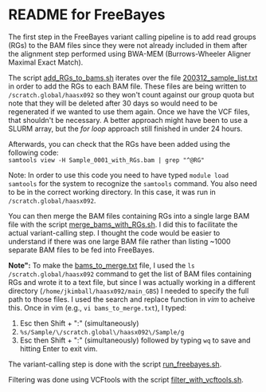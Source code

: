 # README for FreeBayes 

The first step in the FreeBayes variant calling pipeline is to add read groups (RGs) to the BAM files since they were not already included in them after the alignment step performed using BWA-MEM (Burrows-Wheeler Aligner Maximal Exact Match).

The script [add_RGs_to_bams.sh](add_RGs_to_bams.sh) iterates over the file [200312_sample_list.txt](200312_sample_list.txt) in order to add the RGs to each BAM file. These files are being written to ```/scratch.global/haasx092``` so they won't count against our group quota but note that they will be deleted after 30 days so would need to be regenerated if we wanted to use them again. Once we have the VCF files, that shouldn't be necessary. A better approach might have been to use a SLURM array, but the *for loop* approach still finished in under 24 hours.

Afterwards, you can check that the RGs have been added using the following code:<br>
```samtools view -H Sample_0001_with_RGs.bam | grep "^@RG"```

Note: In order to use this code you need to have typed ```module load samtools``` for the system to recognize the ```samtools``` command. You also need to be in the correct working directory. In this case, it was run in ```/scratch.global/haasx092```.

You can then merge the BAM files containing RGs into a single large BAM file with the script [merge_bams_with_RGs.sh](merge_bams_with_RGs.sh). I did this to facilitate the actual variant-calling step. I thought the code would be easier to understand if there was one large BAM file rather than listing ~1000 separate BAM files to be fed into FreeBayes.

**Note":** To make the [bams_to_merge.txt](bams_to_merge.txt) file, I used the ```ls /scratch.global/haasx092``` command to get the list of BAM files containing RGs and wrote it to a text file, but since I was actually working in a different directory (```/home/jkimball/haasx092/main_GBS```) I needed to specify the full path to those files. I used the search and replace function in _vim_ to acheive this. Once in vim (e.g., ```vi bams_to_merge.txt```), I typed:
1. Esc then Shift + ":" (simultaneously)
2. ```%s/Sample/\/scratch.global\/haasx092\/Sample/g```
3. Esc then Shift + ":" (simultaneously) followed by typing ```wq``` to save and hitting Enter to exit vim.

The variant-calling step is done with the script [run_freebayes.sh](run_freebayes.sh).

Filtering was done using VCFtools with the script [filter_with_vcftools.sh](filter_with_vcftools.sh).
